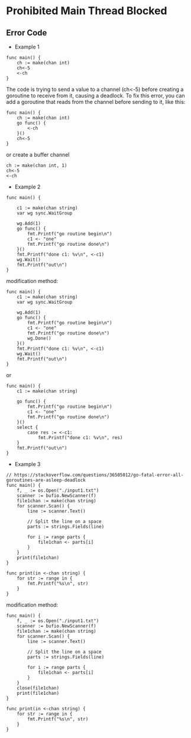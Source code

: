# Prohibited Main Thread Blocked

## Error Code

* Example 1

```golang
func main() {
	ch := make(chan int)
	ch<-5
    <-ch
}
```

The code is trying to send a value to a channel (ch<-5) before creating a goroutine to receive from it, causing a deadlock. To fix this error, you can add a goroutine that reads from the channel before sending to it, like this:

```golang
func main() {
	ch := make(chan int)
	go func() {
		<-ch
	}()
	ch<-5
}
```
or create a buffer channel

```golang
ch := make(chan int, 1)
ch<-5
<-ch
```


* Example 2

```golang
func main() {

	c1 := make(chan string)
	var wg sync.WaitGroup

	wg.Add(1)
	go func() {
		fmt.Printf("go routine begin\n")
		c1 <- "one"
		fmt.Printf("go routine done\n")
	}()
	fmt.Printf("done c1: %v\n", <-c1)
	wg.Wait()
	fmt.Printf("out\n")
}
```

modification method:

```golang
func main() {
	c1 := make(chan string)
	var wg sync.WaitGroup

	wg.Add(1)
	go func() {
		fmt.Printf("go routine begin\n")
		c1 <- "one"
		fmt.Printf("go routine done\n")
		wg.Done()
	}()
	fmt.Printf("done c1: %v\n", <-c1)
	wg.Wait()
	fmt.Printf("out\n")
}
```

or

```golang
func main() {
	c1 := make(chan string)

	go func() {
		fmt.Printf("go routine begin\n")
		c1 <- "one"
		fmt.Printf("go routine done\n")
	}()
	select {
		case res := <-c1:
			fmt.Printf("done c1: %v\n", res)
	}
	fmt.Printf("out\n")
}
```



* Example 3

```golang
// https://stackoverflow.com/questions/36505012/go-fatal-error-all-goroutines-are-asleep-deadlock
func main() {
    f, _ := os.Open("./input1.txt")
    scanner := bufio.NewScanner(f)
    file1chan := make(chan string)
    for scanner.Scan() {
        line := scanner.Text()

        // Split the line on a space
        parts := strings.Fields(line)

        for i := range parts {
            file1chan <- parts[i]
        }
    }
    print(file1chan)
}

func print(in <-chan string) {
    for str := range in {
        fmt.Printf("%s\n", str)
    }
}
```

modification method:

```golang
func main() {
    f, _ := os.Open("./input1.txt")
    scanner := bufio.NewScanner(f)
    file1chan := make(chan string)
    for scanner.Scan() {
        line := scanner.Text()

        // Split the line on a space
        parts := strings.Fields(line)

        for i := range parts {
            file1chan <- parts[i]
        }
    }
	close(file1chan)
    print(file1chan)
}

func print(in <-chan string) {
    for str := range in {
        fmt.Printf("%s\n", str)
    }
}
```